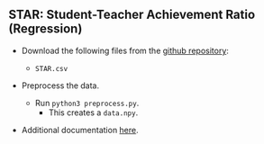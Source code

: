STAR: Student-Teacher Achievement Ratio (Regression)
---
* Download the following files from the [github repository](https://github.com/yromano/cqr/blob/master/datasets/STAR.csv):
  * `STAR.csv`

* Preprocess the data.
    * Run `python3 preprocess.py`.
    	* This creates a `data.npy`.

* Additional documentation [here](https://www.rdocumentation.org/packages/AER/versions/1.2-6/topics/STAR).